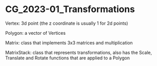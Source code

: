 # CG_2023-01_Transformations

Vertex: 3d point (the z coordinate is usually 1 for 2d points)

Polygon: a vector of Vertices

Matrix: class that implements 3x3 matrices and multiplication

MatrixStack: class that represents transformations, also has the Scale, Translate and Rotate functions that are
applied to a Polygon

